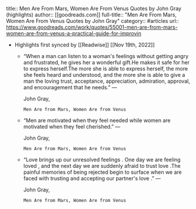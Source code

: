 title:: Men Are From Mars, Women Are From Venus Quotes by John Gray (highlights)
author:: [[goodreads.com]]
full-title:: "Men Are From Mars, Women Are From Venus Quotes by John Gray"
category:: #articles
url:: https://www.goodreads.com/work/quotes/55001-men-are-from-mars-women-are-from-venus-a-practical-guide-for-improvin

- Highlights first synced by [[Readwise]] [[Nov 19th, 2022]]
	- “When a man can listen to a woman's feelings without getting angry and frustrated, he gives her a wonderful gift.He makes it safe for her to express herself.The more she is able to express herself, the more she feels heard and understood, and the more she is able to give a man the loving trust, acceptance, appreciation, admiration, approval, and encouragement that he needs.”
	    ―
	  
	    John Gray,
	  
	    
	      Men Are from Mars, Women Are from Venus
	- “Men are motivated when they feel needed while women are motivated when they feel cherished.”
	    ―
	  
	    John Gray,
	  
	    
	      Men Are from Mars, Women Are from Venus
	- “Love brings up our unresolved feelings . One day we are feeling loved , and the next day we are suddenly afraid to trust love .The painful memories of being rejected begin to surface when we are faced with trusting and accepting our partner's love .”
	    ―
	  
	    John Gray,
	  
	    
	      Men Are from Mars, Women Are from Venus